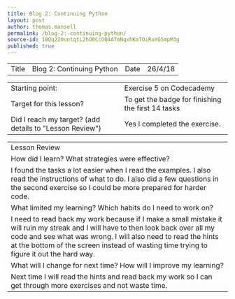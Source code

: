 ```yaml
---
title: Blog 2: Continuing Python
layout: post
author: thomas.mansell
permalink: /blog-2:-continuing-python/
source-id: 18Qq220untqtL2hO0CcOQ4ATmNqxhKmTOiRaYG5mpM3g
published: true
---
```

<table>
  <tr>
    <td>Title</td>
    <td>Blog 2: Continuing Python
</td>
    <td>Date</td>
    <td>26/4/18</td>
  </tr>
</table>


<table>
  <tr>
    <td>Starting point:</td>
    <td>Exercise 5 on Codecademy</td>
  </tr>
  <tr>
    <td>Target for this lesson?</td>
    <td>To get the badge for finishing the first 14 tasks</td>
  </tr>
  <tr>
    <td>Did I reach my target? 
(add details to "Lesson Review")</td>
    <td>Yes I completed the exercise.</td>
  </tr>
</table>


<table>
  <tr>
    <td>Lesson Review</td>
  </tr>
  <tr>
    <td>How did I learn? What strategies were effective? </td>
  </tr>
  <tr>
    <td>I found the tasks a lot easier when I read the examples. I also read the instructions of what to do. I also did a few questions in the second exercise so I could be more prepared for harder code.</td>
  </tr>
  <tr>
    <td>What limited my learning? Which habits do I need to work on? </td>
  </tr>
  <tr>
    <td>I need to read back my work because if I make a small mistake it will ruin my streak and I will have to then look back over all my code and see what was wrong. I will also need to read the hints at the bottom of the screen instead of wasting time trying to figure it out the hard way.</td>
  </tr>
  <tr>
    <td>What will I change for next time? How will I improve my learning?</td>
  </tr>
  <tr>
    <td>Next time I will read the hints and read back my work so I can get through more exercises and not waste time.</td>
  </tr>
</table>


